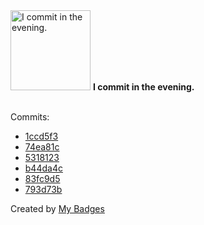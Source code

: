 <img src="https://my-badges.github.io/my-badges/evening-commits.png" alt="I commit in the evening." title="I commit in the evening." width="128">
<strong>I commit in the evening.</strong>
<br><br>

Commits:

- <a href="https://github.com/ksysoev/go-templ/commit/1ccd5f3160d7f249df079ffb524431253b19605d">1ccd5f3</a>
- <a href="https://github.com/ksysoev/go-templ/commit/74ea81cb38b0aa948d44fa7c29379f2be827f242">74ea81c</a>
- <a href="https://github.com/ksysoev/go-templ/commit/5318123ee04363dfbcd495b4178fd1cc864fc620">5318123</a>
- <a href="https://github.com/ksysoev/go-templ/commit/b44da4cc0b18b68cdb98654a73efcf2018151e32">b44da4c</a>
- <a href="https://github.com/ksysoev/go-templ/commit/83fc9d5013f23a90f2b6448a51f001b67b443f5f">83fc9d5</a>
- <a href="https://github.com/ksysoev/go-templ/commit/793d73be71c49bd44cac3ae5b0503e57d3e7a746">793d73b</a>


Created by <a href="https://github.com/my-badges/my-badges">My Badges</a>